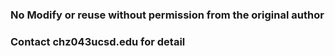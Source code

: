### No Modify or reuse without permission from the original author
### Contact chz043ucsd.edu for detail